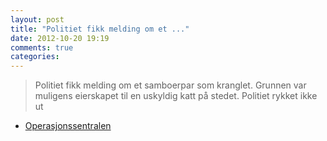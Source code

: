 ```yaml
---
layout: post
title: "Politiet fikk melding om et ..."
date: 2012-10-20 19:19
comments: true
categories: 
---
```

> Politiet fikk melding om et samboerpar som kranglet. Grunnen var muligens eierskapet til en uskyldig katt på stedet. Politiet rykket ikke ut 
- [Operasjonssentralen](http://twitter.com/oslopolitiops/statuses/259841273584840705)

